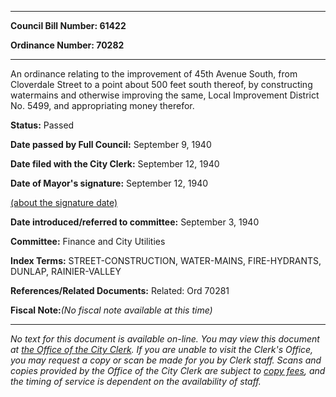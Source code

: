 

********

**Council Bill Number: 61422**
   
**Ordinance Number: 70282**
********

 An ordinance relating to the improvement of 45th Avenue South, from Cloverdale Street to a point about 500 feet south thereof, by constructing watermains and otherwise improving the same, Local Improvement District No. 5499, and appropriating money therefor.

**Status:** Passed
   
**Date passed by Full Council:** September 9, 1940
   
**Date filed with the City Clerk:** September 12, 1940
   
**Date of Mayor's signature:** September 12, 1940
   
[(about the signature date)](/~public/approvaldate.htm)
   
   
   
**Date introduced/referred to committee:** September 3, 1940
   
**Committee:** Finance and City Utilities
   
   
**Index Terms:** STREET-CONSTRUCTION, WATER-MAINS, FIRE-HYDRANTS, DUNLAP, RAINIER-VALLEY

**References/Related Documents:** Related: Ord 70281

**Fiscal Note:**_(No fiscal note available at this time)_
********

_No text for this document is available on-line. You may view this document at [the Office of the City Clerk](http://www.seattle.gov/leg/clerk/contactUs.htm). If you are unable to visit the Clerk's Office, you may request a copy or scan be made for you by Clerk staff. Scans and copies provided by the Office of the City Clerk are subject to [copy fees](http://clerk.seattle.gov/~public/clerkfees.htm), and the timing of service is dependent on the availability of staff._

